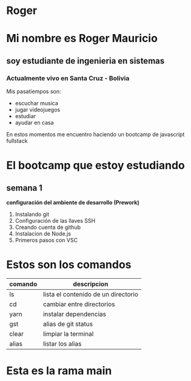 # Roger
# Mi nombre es Roger Mauricio
## soy estudiante de ingenieria en sistemas
### Actualmente vivo en **Santa Cruz - Bolivia**
Mis pasatiempos son:
* escuchar musica
* jugar videojuegos
* estudiar
* ayudar en casa

En estos momentos me encuentro haciendo un bootcamp de javascript fullstack

# El bootcamp que estoy estudiando
## semana 1
**configuración del ambiente de desarrollo (Prework)**
1. Instalando git
2. Configuración de las llaves SSH
3. Creando cuenta de github
4. Instalacion de Node.js
5. Primeros pasos con VSC

# Estos son los comandos
| comando | descripcion                         |
|---------|-------------------------------------|
| ls      | lista el contenido de un directorio |
| cd      | cambiar entre directorios           |
| yarn    | instalar dependencias               |
| gst     | alias de git status                 |
| clear   | limpiar la terminal                 |
| alias   | listar los alias                    |

<!-- http://localhost:8000/gomez/index.html -->
<!-- npx @ty/elventy --server -->

# Esta es la rama main